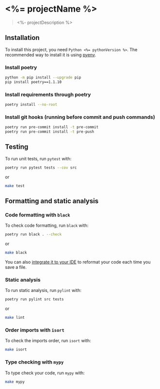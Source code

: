 # <%= projectName %>

> <%- projectDescription %>

## Installation

To install this project, you need `Python <%= pythonVersion %>`.
The recommended way to install it is using [pyenv](https://github.com/pyenv/pyenv).

### Install poetry

```bash
python -m pip install --upgrade pip
pip install poetry==1.1.10
```

### Install requirements through poetry

```bash
poetry install --no-root
```

### Install git hooks (running before commit and push commands)

```bash
poetry run pre-commit install -t pre-commit
poetry run pre-commit install -t pre-push
```

## Testing

To run unit tests, run `pytest` with:
```bash
poetry run pytest tests --cov src
```
or
```bash
make test
```

## Formatting and static analysis

### Code formatting with `black`

To check code formatting, run `black` with:
```bash
poetry run black . --check
```
or
```bash
make black
```

You can also [integrate it to your IDE](https://black.readthedocs.io/en/stable/integrations/editors.html) to reformat
your code each time you save a file.

### Static analysis

To run static analysis, run `pylint` with:
```bash
poetry run pylint src tests
```
or
```bash
make lint
```

### Order imports with `isort`

To check the imports order, run `isort` with:
```bash
make isort
```

### Type checking with `mypy`

To type check your code, run `mypy` with:
```bash
make mypy
```
